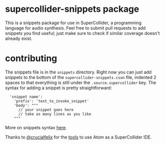 # supercollider-snippets package

This is a snippets package for use in SuperCollider, a programming language for audio synthesis. Feel free to submit pull requests to add snippets you find useful; just make sure to check if similar coverage doesn't already exist. 

# contributing

The snippets file is in the `snippets` directory. Right now you can just add snippets to the bottom of the `supercollider-snippets.cson` file, indented 2 spaces to that everything is still under the `.source.supercollider` key. The syntax for adding a snippet is pretty straightforward:

```
  'snippet name':
    'prefix': 'text_to_invoke_snippet'
    'body': """
      // your snippet goes here
      // take as many lines as you like
    """
```

More on snippets syntax [here](http://flight-manual.atom.io/using-atom/sections/snippets/).

Thanks to [@crucialfelix](https://github.com/crucialfelix) for the [tools](https://github.com/crucialfelix/atom-supercollider) to use Atom as a SuperCollider IDE.
